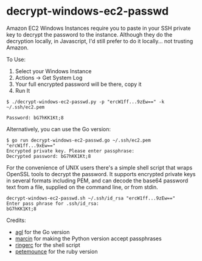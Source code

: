 decrypt-windows-ec2-passwd
==========================

Amazon EC2 Windows Instances require you to paste in your SSH private key to decrypt the password to the instance. Although they do the decryption locally, in Javascript, I'd still prefer to do it locally... not trusting Amazon.

To Use:

 1. Select your Windows Instance
 2. Actions -> Get System Log
 3. Your full encrypted password will be there, copy it
 4. Run It

```
$ ./decrypt-windows-ec2-passwd.py -p "ercW1ff...9zEw==" -k ~/.ssh/ec2.pem

Password: bG7hKK1Kt;8
```

Alternatively, you can use the Go version:

```
$ go run decrypt-windows-ec2-passwd.go ~/.ssh/ec2.pem "ercW1ff...9xEw=="
Encrypted private key. Please enter passphrase:
Decrypted password: bG7hKK1Kt;8
```

For the convenience of UNIX users there's a simple shell script that wraps
OpenSSL tools to decrypt the password. It supports encrypted private keys in
several formats including PEM, and can decode the base64 password text from a
file, supplied on the command line, or from stdin.

```
decrypt-windows-ec2-passwd.sh ~/.ssh/id_rsa "ercW1ff...9zEw=="
Enter pass phrase for .ssh/id_rsa:
bG7hKK1Kt;8
```

Credits:

* [agl](https://github.com/tomrittervg/decrypt-windows-ec2-passwd/pull/2) for the Go version
* [marcin](https://github.com/tomrittervg/decrypt-windows-ec2-passwd/pull/3) for making the Python version accept passphrases
* [ringerc](https://github.com/ringerc) for the shell script
* [petemounce](https://github.com/petemounce) for the ruby version
